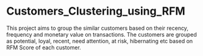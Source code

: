 # Customers_Clustering_using_RFM
This project aims to group the similar customers based on their recency, frequency and monetary value on transactions. The customers are grouped as potential, loyal, recent, need attention, at risk, hibernating etc based on RFM Score of each customer.
